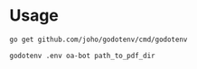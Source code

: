 # Usage

```bash
go get github.com/joho/godotenv/cmd/godotenv

godotenv .env oa-bot path_to_pdf_dir
```
